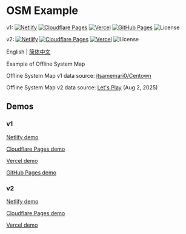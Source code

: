 # OSM Example
v1: [![Netlify](http://img.shields.io/netlify/0add044d-e962-42a2-8f2f-1fd918d57bc4?style=flat-square&logo=netlify&logoColor=white&label=Netlify)](//mtr-osm-v1.netlify.app)
[![Cloudflare Pages](https://badge.gteh.top/?url=http%3A%2F%2Fmtr-osm-v1.pages.dev&style=flat-square&logo=cloudflare&name=Cloudflare+Pages&logoColor=white)](//mtr-osm-v1.pages.dev)
[![Vercel](https://badge.gteh.top/vercel/mtr-osm-v1?style=flat-square&name=Vercel)](//mtr-osm-v1.vercel.app)
[![GitHub Pages](https://badge.gteh.top/?url=http%3A%2F%2Fmtr-offline-system-map.github.io%2Fosm-v1%2F&style=flat-square&logo=github&name=GitHub+Pages)](//mtr-offline-system-map.github.io/osm-v1/)
![License](https://img.shields.io/badge/License-MIT-blue?style=flat-square)

v2: [![Netlify](http://img.shields.io/netlify/2061d03f-6bf3-4e0d-aa5f-f48949feaaa2?style=flat-square&logo=netlify&logoColor=white&label=Netlify)](//mtr-osm-v2.netlify.app)
[![Cloudflare Pages](https://badge.gteh.top/?url=http%3A%2F%2Fmtr-osm-v2.pages.dev&style=flat-square&logo=cloudflare&name=Cloudflare+Pages&logoColor=white)](//mtr-osm-v2.pages.dev)
[![Vercel](https://badge.gteh.top/vercel/mtr-osm-v2?style=flat-square&name=Vercel)](//mtr-osm-v2.vercel.app)
![License](https://img.shields.io/badge/License-MIT-blue?style=flat-square)

English | [简体中文](//github.com/MTR-Offline-System-Map/example/blob/main/README.zh-Hans.md)

Example of Offline System Map

Offline System Map v1 data source: [itsamemari0/Centown](//github.com/itsamemari0/Centown)

Offline System Map v2 data source: [Let's Play](//letsplay.minecrafttransitrailway.com/system-map/) (Aug 2, 2025)

## Demos

### v1

[Netlify demo](//mtr-osm-v1.netlify.app)

[Cloudflare Pages demo](//mtr-osm-v1.pages.dev)

[Vercel demo](//mtr-osm-v1.pages.dev)

[GitHub Pages demo](//mtr-offline-system-map.github.io/osm-v1/)

### v2

[Netlify demo](//mtr-osm-v2.netlify.app)

[Cloudflare Pages demo](//mtr-osm-v2.pages.dev)

[Vercel demo](//mtr-osm-v2.vercel.app)